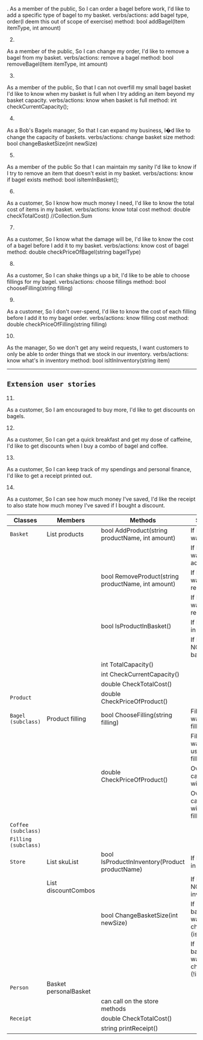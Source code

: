 ﻿.
As a member of the public,
So I can order a bagel before work,
I'd like to add a specific type of bagel to my basket.
verbs/actions: add bagel type, order(I deem this out of scope of exercise)
method: bool addBagel(Item itemType, int amount)

2.
As a member of the public,
So I can change my order,
I'd like to remove a bagel from my basket.
verbs/actions: remove a bagel
method: bool removeBagel(Item itemType, int amount)

3.
As a member of the public,
So that I can not overfill my small bagel basket
I'd like to know when my basket is full when I try adding an item beyond my basket capacity.
verbs/actions: know when basket is full
method: int checkCurrentCapacity();

4.
As a Bob's Bagels manager,
So that I can expand my business,
I�d like to change the capacity of baskets.
verbs/actions: change basket size
method: bool changeBasketSize(int newSize)

5.
As a member of the public
So that I can maintain my sanity
I'd like to know if I try to remove an item that doesn't exist in my basket.
verbs/actions: know if bagel exists
method: bool isItemInBasket();

6.
As a customer,
So I know how much money I need,
I'd like to know the total cost of items in my basket.
verbs/actions: know total cost
method: double checkTotalCost() //Collection.Sum

7.
As a customer,
So I know what the damage will be,
I'd like to know the cost of a bagel before I add it to my basket.
verbs/actions: know cost of bagel
method: double checkPriceOfBagel(string bagelType)

8.
As a customer,
So I can shake things up a bit,
I'd like to be able to choose fillings for my bagel.
verbs/actions: choose fillings
method: bool chooseFilling(string filling)

9.
As a customer,
So I don't over-spend,
I'd like to know the cost of each filling before I add it to my bagel order.
verbs/actions:  know filling cost
method: double checkPriceOfFilling(string filling)

10.
As the manager,
So we don't get any weird requests,
I want customers to only be able to order things that we stock in our inventory.
verbs/actions: know what's in inventory
method: bool isItInInventory(string item)

---------------------------------------------------------------------------------------------------------------------
`Extension user stories`
---------------------------------------------------------------------------------------------------------------------
11. 
As a customer,
So I am encouraged to buy more,
I'd like to get discounts on bagels.

12. 
As a customer,
So I can get a quick breakfast and get my dose of caffeine,
I'd like to get discounts when I buy a combo of bagel and coffee.

13.
As a customer,
So I can keep track of my spendings and personal finance,
I'd like to get a receipt printed out.

14.
As a customer,
So I can see how much money I've saved,
I'd like the receipt to also state how much money I've saved if I bought a discount.


| Classes             | Members                             | Methods                                                | Scenario                                           | Outputs   |
|---------------------|-------------------------------------|--------------------------------------------------------|----------------------------------------------------|-----------|
| `Basket`	          | List<Product> products              | bool AddProduct(string productName, int amount)        | If Product was added						          | true      |
|        	          |                                     |                                          			     | If Product was NOT added						      | false     |
| 	                  |                                     | bool RemoveProduct(string productName, int amount)	 | If Product was removed						      | true      |
|        	          |                                     |                                          			     | If Product was NOT removed						  | false     |
|        	          |                                     | bool IsProductInBasket()                   			 | If Product is in basket						      | true      |
|        	          |                                     |                                          			     | If Product is NOT in basket						  | false     |
|        	          |                                     | int TotalCapacity()                                    | 						                              | int       |
|        	          |                                     | int CheckCurrentCapacity()                             | 						                              | int       |
|                     |                                     | double CheckTotalCost()		                         | 						                              | double    |
| `Product`           |                                     | double CheckPriceOfProduct()                           | 						                              | double    |
| `Bagel (subclass)`  | Product filling                     | bool ChooseFilling(string filling)                     | Filling was was used as filling					  | true      |
|        	          |                                     |                                                        | Filling was was NOT used as filling		     	  | false     |
|       	          |                                     | double CheckPriceOfProduct()                           | Overload to calculate with filling                 | double    |
|       	          |                                     |                                                        | Overload to calculate with NO filling              | double    |
| `Coffee (subclass)` |                                     |                                                        |                              					  |           |
| `Filling (subclass)`|                                     |                                                        |                              					  |           |
| `Store`          	  | List<Tuple> skuList                 | bool IsProductInInventory(Product productName)         | If Product is in inventory                         | true      |
|        	          | List<Tuple> discountCombos          |                                                        | If Product is NOT in inventory 		              | false     |
|                     |                                     | bool ChangeBasketSize(int newSize)			         | If basketSize was changed (isManager)			  | true      |
|        	          |                                     |                                          			     | If basketSize was NOT changed (!isManager)	      | false     |
| `Person`            |  Basket personalBasket              |                                   			         | 			                                          |           |
|                     |                                     | can call on the store methods			                 | 			                                          |           |
| `Receipt`           |                                     | double CheckTotalCost()		                         | 						                              | double    |
|                     |                                     | string printReceipt()        			                 | 			                                          | string    |
